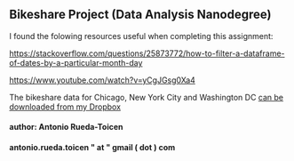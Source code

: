 ## Bikeshare Project (Data Analysis Nanodegree)

I found the folowing resources useful when completing this assignment: 

https://stackoverflow.com/questions/25873772/how-to-filter-a-dataframe-of-dates-by-a-particular-month-day

https://www.youtube.com/watch?v=yCgJGsg0Xa4

The bikeshare data for Chicago, New York City and Washington DC [can be downloaded from my Dropbox](https://www.dropbox.com/s/2wl83d76dsugrqg/bikeshare.zip?dl=0) 

#### author: Antonio Rueda-Toicen 
#### antonio.rueda.toicen " at " gmail ( dot ) com
